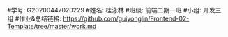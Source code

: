 #学号: G20200447020229
#姓名: 桂泳林
#班级: 前端二期一班
#小组: 开发三组
#作业&总结链接: https://github.com/guiyonglin/Frontend-02-Template/tree/master/work.md